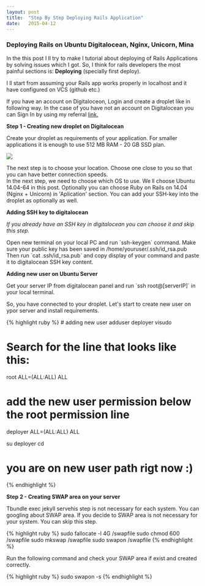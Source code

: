 ```yaml
---
layout: post
title:  "Step By Step Deploying Rails Application"
date:   2015-04-12
---
```

<h3>Deploying Rails on Ubuntu Digitalocean, Nginx, Unicorn, Mina</h3>
<p>In the this post I ll try to make I tutorial about deploying of Rails Applications
 by solving issues which I got.
So, I think for rails developers the most painful sections is: <b>Deploying</b> (specially first deploy).
</p>
<p>I ll start from assuming your Rails app works properly in localhost and it have configured on VCS (github etc.)</p>
<p>If you have an account on Digitaloceon, Login and create a droplet like in following way. In the case
  of you have not an account on Digitalocean you can Sign In by using my referral
  <a href="https://www.digitalocean.com/?refcode=02f16ab1f6a4">link.</a></p>
<p>
    <b>Step 1 - Creating new droplet on Digitalocean</b>
</p>
<p>Create your droplet as requirements of your application. For smaller applications it is enough
to use 512 MB RAM - 20 GB SSD plan.</p>
<p><img src="https://dl-web.dropbox.com/get/Herkese%20A%C3%A7%C4%B1k%20Klas%C3%B6r/droplet-size.png?_subject_uid=124692684&w=AACGiCMDOXC_ceSYJ4wPjLMYCk8g5rJ-MKwNHnn4QaPDLQ" />
</p>
The next step is to choose your location. Choose one close to you so that you can have better connection speeds.
<br>
In the next step, we need to choose which OS to use. We ll choose Ubuntu 14.04-64 in this post.
Optionally you can choose Ruby on Rails on 14.04 (Nginx + Unicorn) in 'Aplication' section.
You can add your SSH-key into the droplet as optionally as well.
<p><b>Adding SSH key to digitalocean</b></p>
<i>If you already have an SSH key in digitalocean you can choose it and skip this step.</i>
<p>
Open new terminal on your local PC and run `ssh-keygen` command. Make sure your public key has been saved in /home/youruser/.ssh/id_rsa.pub
<br>
Then run `cat .ssh/id_rsa.pub` and copy display of your command and paste it to digitalocean SSH key content.
</p>
<p>
<b>Adding new  user on Ubuntu Server</b>
</p>
<p>Get your server IP from digitalocean panel and run `ssh root@[serverIP]` in your local terminal.</p>
<p>So, you have connected to your droplet. Let's start to create new user on ypor server and install requirements.</p>
{% highlight ruby %}
# adding new user
adduser deployer
visudo

# Search for the line that looks like this:
root ALL=(ALL:ALL) ALL

# add the new user permission below the root permission line
deployer ALL=(ALL:ALL) ALL

su deployer
cd
# you are on new user path rigt now :)
{% endhighlight %}

<p><b>Step 2 - Creating SWAP area on your server</b></p>
<p>Tbundle exec jekyll servehis step is not necessary for each system. You can googling about SWAP area. If you decide to SWAP area
 is not necessary for your system. You can skip this step.</p>
{% highlight ruby %}
    sudo fallocate -l 4G /swapfile
    sudo chmod 600 /swapfile
    sudo mkswap /swapfile
    sudo swapon /swapfile
{% endhighlight %}
<p>Run the following command and check your SWAP area if exist and created correctly.</p>
{% highlight ruby %}
sudo swapon -s
{% endhighlight %}
